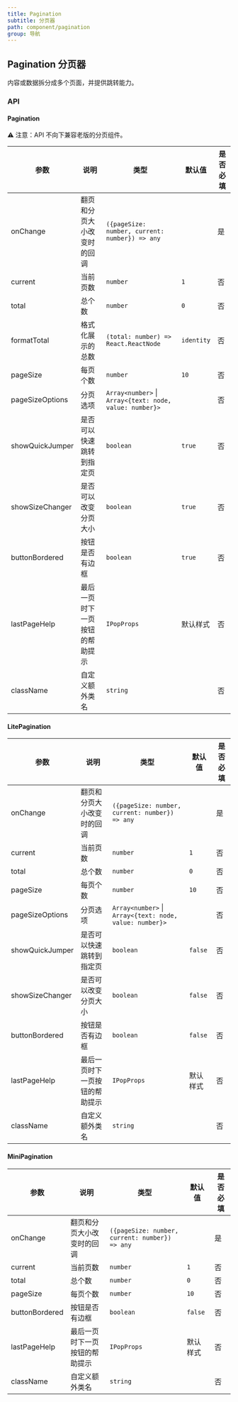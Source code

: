```yaml
---
title: Pagination
subtitle: 分页器
path: component/pagination
group: 导航
---
```


## Pagination 分页器

内容或数据拆分成多个页面，并提供跳转能力。

### API

#### Pagination

⚠️ 注意：API 不向下兼容老版的分页组件。

| 参数            | 说明                           | 类型                                                    | 默认值     | 是否必填 |
| --------------- | ------------------------------ | ------------------------------------------------------- | ---------- | -------- |
| onChange        | 翻页和分页大小改变时的回调     | `({pageSize: number, current: number}) => any`          |            | 是       |
| current         | 当前页数                       | `number`                                                | `1`        | 否       |
| total           | 总个数                         | `number`                                                | `0`        | 否       |
| formatTotal     | 格式化展示的总数               | `(total: number) => React.ReactNode`                    | `identity` | 否       |
| pageSize        | 每页个数                       | `number`                                                | `10`       | 否       |
| pageSizeOptions | 分页选项                       | `Array<number>` \| `Array<{text: node, value: number}>` |            | 否       |
| showQuickJumper | 是否可以快速跳转到指定页       | `boolean`                                               | `true`     | 否       |
| showSizeChanger | 是否可以改变分页大小           | `boolean`                                               | `true`     | 否       |
| buttonBordered  | 按钮是否有边框                 | `boolean`                                               | `true`     | 否       |
| lastPageHelp    | 最后一页时下一页按钮的帮助提示 | `IPopProps`                                             | 默认样式   | 否       |
| className       | 自定义额外类名                 | `string`                                                |            | 否       |

#### LitePagination

| 参数            | 说明                       | 类型                                                    | 默认值  | 是否必填 |
| --------------- | -------------------------- | ------------------------------------------------------- | ------- | -------- |
| onChange        | 翻页和分页大小改变时的回调 | `({pageSize: number, current: number}) => any`          |         | 是       |
| current         | 当前页数                   | `number`                                                | `1`     | 否       |
| total           | 总个数                     | `number`                                                | `0`     | 否       |
| pageSize        | 每页个数                   | `number`                                                | `10`    | 否       |
| pageSizeOptions | 分页选项                   | `Array<number>` \| `Array<{text: node, value: number}>` |         | 否       |
| showQuickJumper | 是否可以快速跳转到指定页   | `boolean`                                               | `false` | 否       |
| showSizeChanger | 是否可以改变分页大小       | `boolean`                                               | `false` | 否       |
| buttonBordered  | 按钮是否有边框             | `boolean`                                               | `false` | 否       |
| lastPageHelp    | 最后一页时下一页按钮的帮助提示 | `IPopProps`                                             | 默认样式   | 否       |
| className       | 自定义额外类名             | `string`                                                |         | 否       |

#### MiniPagination

| 参数           | 说明                       | 类型                                           | 默认值  | 是否必填 |
| -------------- | -------------------------- | ---------------------------------------------- | ------- | -------- |
| onChange       | 翻页和分页大小改变时的回调 | `({pageSize: number, current: number}) => any` |         | 是       |
| current        | 当前页数                   | `number`                                       | `1`     | 否       |
| total          | 总个数                     | `number`                                       | `0`     | 否       |
| pageSize       | 每页个数                   | `number`                                       | `10`    | 否       |
| buttonBordered | 按钮是否有边框             | `boolean`                                      | `false` | 否       |
| lastPageHelp    | 最后一页时下一页按钮的帮助提示 | `IPopProps`                                             | 默认样式   | 否       |
| className      | 自定义额外类名             | `string`                                       |         | 否       |
